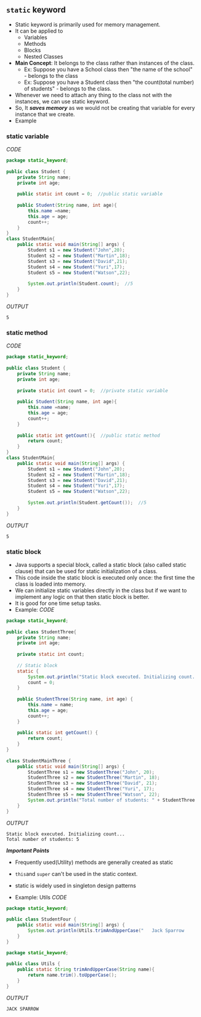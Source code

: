 ## `static` keyword
- Static keyword is primarily used for memory management.
- It can be applied to 
	- Variables
	- Methods
	- Blocks
	- Nested Classes
- **Main Concept**: It belongs to the class rather than instances of the class.
	- Ex: Suppose you have a School class then "the name of the school" - belongs to the class
	- Ex: Suppose you have a Student class then "the count(total number) of students" - belongs to the class.
- Whenever we need to attach any thing to the class not with the instances, we can use static keyword.
- So, It ***saves memory*** as we would not be creating that variable for every instance that we create.
- Example
### static variable
*CODE*
```java
package static_keyword;  
  
public class Student {  
    private String name;  
    private int age;  
  
    public static int count = 0;  //public static variable
    
    public Student(String name, int age){  
        this.name =name;  
        this.age = age;  
        count++;  
    }  
}  
class StudentMain{  
    public static void main(String[] args) {  
        Student s1 = new Student("John",20);  
        Student s2 = new Student("Martin",18);  
        Student s3 = new Student("David",21);  
        Student s4 = new Student("Yuri",17);  
        Student s5 = new Student("Watson",22);  
        
        System.out.println(Student.count);  //5
    }  
}
```
*OUTPUT*
```
5
```

### static method
*CODE*
```java
package static_keyword;  
  
public class Student {  
    private String name;  
    private int age;  
  
    private static int count = 0;  //private static variable
  
    public Student(String name, int age){  
        this.name =name;  
        this.age = age;  
        count++;  
    }  
  
    public static int getCount(){  //public static method
        return count;  
    }  
}  
class StudentMain{  
    public static void main(String[] args) {  
        Student s1 = new Student("John",20);  
        Student s2 = new Student("Martin",18);  
        Student s3 = new Student("David",21);  
        Student s4 = new Student("Yuri",17);  
        Student s5 = new Student("Watson",22);  
        
        System.out.println(Student.getCount());  //5
    }  
}
```
*OUTPUT*
```
5
```
### static block
- Java supports a special block, called a static block (also called static clause) that can be used for static initialization of a class. 
- This code inside the static block is executed only once: the first time the class is loaded into memory.
- We can initialize static variables directly in the class but if we want to implement any logic on that then static block is better. 
- It is good for one time setup tasks.
- Example:
*CODE*
```java
package static_keyword;  
  
public class StudentThree{  
    private String name;  
    private int age;  
  
    private static int count;  
  
    // Static block  
    static {  
        System.out.println("Static block executed. Initializing count...");  
        count = 0;  
    }  
  
    public StudentThree(String name, int age) {  
        this.name = name;  
        this.age = age;  
        count++;  
    }  
  
    public static int getCount() {  
        return count;  
    }  
}  
  
class StudentMainThree {  
    public static void main(String[] args) {  
        StudentThree s1 = new StudentThree("John", 20);  
        StudentThree s2 = new StudentThree("Martin", 18);  
        StudentThree s3 = new StudentThree("David", 21);  
        StudentThree s4 = new StudentThree("Yuri", 17);  
        StudentThree s5 = new StudentThree("Watson", 22);  
        System.out.println("Total number of students: " + StudentThree.getCount());  
    }  
}
```
*OUTPUT*
```
Static block executed. Initializing count...
Total number of students: 5
```
***Important Points***
- Frequently used(Utility) methods are generally created as static
- `this`and `super` can't be used in the static context.
- static is widely used in singleton design patterns

- Example: Utils
*CODE*
```java
package static_keyword;  
  
public class StudentFour {  
    public static void main(String[] args) {  
        System.out.println(Utils.trimAndUpperCase("   Jack Sparrow     "));  
    }  
}
```

```java
package static_keyword;  
  
public class Utils {  
    public static String trimAndUpperCase(String name){  
        return name.trim().toUpperCase();  
    }  
}
```
*OUTPUT*
```
JACK SPARROW
```